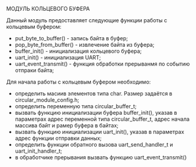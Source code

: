 МОДУЛЬ КОЛЬЦЕВОГО БУФЕРА

Данный модуль предоставляет следующие функции работы с кольцевым буфером:
 - put_byte_to_buffer() - запись байта в буфер;
 - pop_byte_from_buffer() - извлечение байта из буфера;
 - buffer_init() - инициализация кольцевого буфера;
 - uart_init() - инициализация UART;
 - uart_event_transmit() - функция обработки прерыванмя по событию отпраки байта;

Для начала работы с кольцевым буфером необходимо:
 - определить масиив элементов типа char. Размер задаётся в circular_module_config.h;
 - определить переменную типа circular_buffer_t;
 - вызвать функцию инициализации буфера buffer_init(), указав в параметрах адрес переменной 
   типа circular_buffer_t, адрес начала массива байт и рамер буфера в байтах;
 - вызвать функцию инициализации uart_init(), указав в параметрах адрес функции отправки
   данных;
 - определить функции обратного вызова uart_send_handler_t и uart_init_handler_t;
 - в обработчике прерывания вызвать функцию uart_event_transmit()

